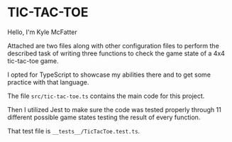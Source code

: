# TIC-TAC-TOE

Hello, I'm Kyle McFatter

Attached are two files along with other configuration files to perform the described task of writing three functions to check the game state of a 4x4 tic-tac-toe game.

I opted for TypeScript to showcase my abilities there and to get some practice with that language.

The file `src/tic-tac-toe.ts` contains the main code for this project.

Then I utilized Jest to make sure the code was tested properly through 11 different possible game states testing the result of every function.

That test file is `__tests__/TicTacToe.test.ts`.
